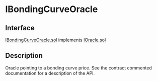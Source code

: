 # IBondingCurveOracle

## Interface

[IBondingCurveOracle.sol](https://github.com/fei-protocol/fei-protocol-core/blob/master/contracts/oracle/IBondingCurveOracle.sol) implements [IOracle.sol](https://github.com/fei-protocol/fei-protocol-core/blob/master/contracts/oracle/IOracle.sol)

## Description

Oracle pointing to a bonding curve price. See the contract commented documentation for a description of the API.

